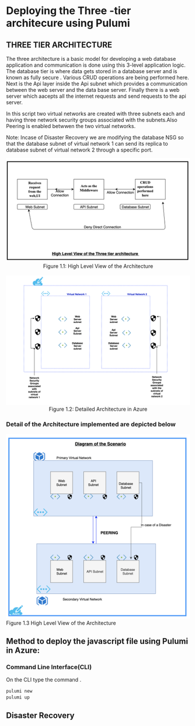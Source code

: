
# Deploying the  Three -tier architecure using Pulumi


## THREE TIER ARCHITECTURE
The three   architecture  is a basic model for developing a web database application and communication is done using this 3-level application logic.
The  database tier is  where data gets stored in a database server and is known as fully secure . Various CRUD operations are being performed here. Next is the Api layer inside the Api subnet which provides a communication between the web server and the data base server. Finally there is a web server which aacepts all the internet requests and send requests to the api server.

In this  script  two virtual networks are created  with three subnets each and having three network security groups associated with the subnets.Also  Peering is enabled betwwen the two virtual networks.

Note: Incase of Disaster Recovery we are modifying the database NSG so that the database subnet of virtual network 1 can send its replica to database subnet of virtual network 2 through a specific port.


<p align="center">
<img src="./Diagrams/HIghLevel_ThreeTierArchitecture.png"></br>
Figure 1.1: High Level View of the Architecture 
</br></br>
<img src="./Diagrams/highlevelpicture.png">
Figure 1.2: Detailed Architecture in Azure

</p>

###  Detail of the Architecture implemented are depicted below
<p allign="center">
<img src="./Diagrams/Scenario.png">
Figure 1.3 High Level View of the Architecture </br>
</p>

## Method  to deploy  the javascript file using Pulumi in Azure:
### Command Line Interface(CLI)

On the  CLI type the command .
```bash
pulumi new
pulumi up
```
## Disaster Recovery

